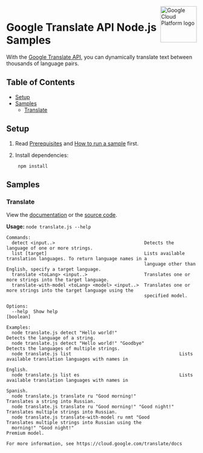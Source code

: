 <img src="https://avatars2.githubusercontent.com/u/2810941?v=3&s=96" alt="Google Cloud Platform logo" title="Google Cloud Platform" align="right" height="96" width="96"/>

# Google Translate API Node.js Samples

With the [Google Translate API][translate_docs], you can dynamically translate
text between thousands of language pairs.

[translate_docs]: https://cloud.google.com/translate/docs/

## Table of Contents

* [Setup](#setup)
* [Samples](#samples)
  * [Translate](#translate)

## Setup

1. Read [Prerequisites][prereq] and [How to run a sample][run] first.
1. Install dependencies:

        npm install

[prereq]: ../README.md#prerequisities
[run]: ../README.md#how-to-run-a-sample

## Samples

### Translate

View the [documentation][translate_docs] or the [source code][translate_code].

__Usage:__ `node translate.js --help`

```
Commands:
  detect <input..>                                 Detects the language of one or more strings.
  list [target]                                    Lists available translation languages. To return language names in a
                                                   language other than English, specify a target language.
  translate <toLang> <input..>                     Translates one or more strings into the target language.
  translate-with-model <toLang> <model> <input..>  Translates one or more strings into the target language using the
                                                   specified model.

Options:
  --help  Show help                                                                                            [boolean]

Examples:
  node translate.js detect "Hello world!"                       Detects the language of a string.
  node translate.js detect "Hello world!" "Goodbye"             Detects the languages of multiple strings.
  node translate.js list                                        Lists available translation languages with names in
                                                                English.
  node translate.js list es                                     Lists available translation languages with names in
                                                                Spanish.
  node translate.js translate ru "Good morning!"                Translates a string into Russian.
  node translate.js translate ru "Good morning!" "Good night!"  Translates multiple strings into Russian.
  node translate.js translate-with-model ru nmt "Good           Translates multiple strings into Russian using the
  morning!" "Good night!"                                       Premium model.

For more information, see https://cloud.google.com/translate/docs
```

[translate_docs]: https://cloud.google.com/translate/docs
[translate_code]: translate.js
